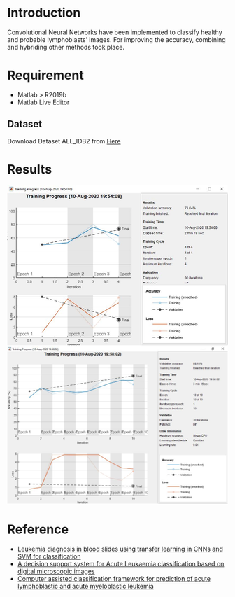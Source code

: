 # Introduction
Convolutional Neural Networks have been implemented to classify healthy and probable lymphoblasts’ images. For improving the accuracy, combining and hybriding other methods took place.

# Requirement
* Matlab > R2019b
* Matlab Live Editor

## Dataset
Download Dataset ALL_IDB2 from [Here](https://homes.di.unimi.it/scotti/all/)

# Results
![Result 1](/Results/FirstLearn.JPG)
![Result 2](/Results/SecondLearn.JPG)

# Reference
* [Leukemia diagnosis in blood slides using transfer learning in CNNs and SVM for classification](https://www.sciencedirect.com/science/article/abs/pii/S0952197618301039)
* [A decision support system for Acute Leukaemia classification based on digital microscopic images](https://www.sciencedirect.com/science/article/pii/S1110016817302831)
* [Computer assisted classification framework for prediction of acute lymphoblastic and acute myeloblastic leukemia](https://www.sciencedirect.com/science/article/abs/pii/S0208521616303370)
